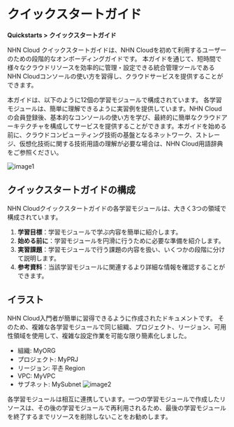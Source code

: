 # クイックスタートガイド
**Quickstarts > クイックスタートガイド**

NHN Cloud クイックスタートガイドは、NHN Cloudを初めて利用するユーザーのための段階的なオンボーディングガイドです。  本ガイドを通じて、短時間で様々なクラウドリソースを効率的に管理・設定できる統合管理ツールであるNHN Cloudコンソールの使い方を習得し、クラウドサービスを提供することができます。 

本ガイドは、以下のように12個の学習モジュールで構成されています。 各学習モジュールは、簡単に理解できるように実習例を提供しています。NHN Cloudの会員登録後、基本的なコンソールの使い方を学び、最終的に簡単なクラウドアーキテクチャを構成してサービスを提供することができます。本ガイドを始める前に、クラウドコンピューティング技術の基盤となるネットワーク、ストレージ、仮想化技術に関する技術用語の理解が必要な場合は、NHN Cloud用語辞典をご参照ください。 

![image1](https://kr1-api-object-storage.nhncloudservice.com/v1/AUTH_2acdfabf4efe4efc8a04c00b348110c9/cdn_origin/prod_cloud_quickstarts/content_image/NHN%20Portal%20%EA%B0%9C%EC%84%A0%20%EB%B9%A0%EB%A5%B8%20%EC%8B%9C%EC%9E%91%20%EA%B0%80%EC%9D%B4%EB%93%9C%402x.png)

## クイックスタートガイドの構成

NHN Cloudクイックスタートガイドの各学習モジュールは、大きく3つの領域で構成されています。 

1. **学習目標**：学習モジュールで学ぶ内容を簡単に紹介します。
2. **始める前に**：学習モジュールを円滑に行うために必要な準備を紹介します。
3. **実習課題**：学習モジュールで行う課題の内容を扱い、いくつかの段階に分けて説明します。
4. **参考資料**：当該学習モジュールに関連するより詳細な情報を確認することができます。 

## イラスト

NHN Cloud入門者が簡単に習得できるように作成されたドキュメントです。 そのため、複雑な各学習モジュールで同じ組織、プロジェクト、リージョン、可用性領域を使用して、複雑な設定作業を可能な限り簡素化しました。 

- 組織: MyORG
- プロジェクト: MyPRJ
- リージョン: 平촌 Region
- VPC: MyVPC
- サブネット: MySubnet
![image2](https://kr1-api-object-storage.nhncloudservice.com/v1/AUTH_2acdfabf4efe4efc8a04c00b348110c9/cdn_origin/prod_cloud_quickstarts/content_image/0.%20%EA%B0%9C%EC%9A%94.png)

各学習モジュールは相互に連携しています。一つの学習モジュールで作成したリソースは、その後の学習モジュールで再利用されるため、最後の学習モジュールを終了するまでリソースを削除しないことをお勧めします。


